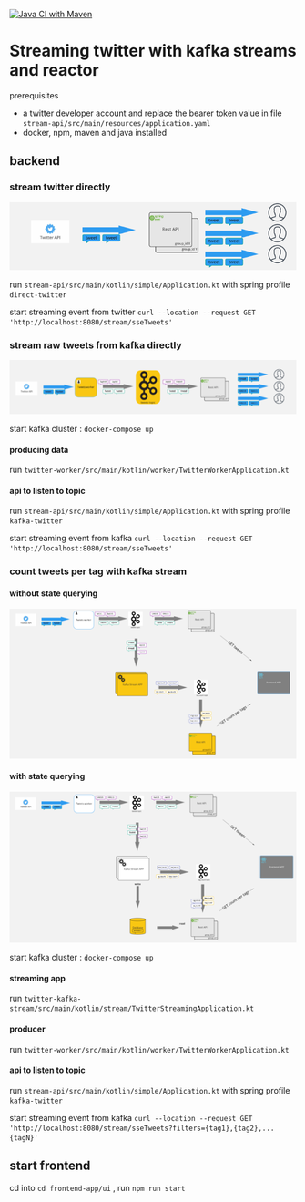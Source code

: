[![Java CI with Maven](https://github.com/nicolasbelfis/http-streaming-from-kafka/actions/workflows/maven.yml/badge.svg)](https://github.com/nicolasbelfis/http-streaming-from-kafka/actions/workflows/maven.yml)
# Streaming twitter with kafka streams and reactor

prerequisites
- a twitter developer account and replace the bearer token value in file `stream-api/src/main/resources/application.yaml`
- docker, npm, maven and java installed

## backend

### stream twitter directly
![img.png](img.png)

run `stream-api/src/main/kotlin/simple/Application.kt` with spring profile `direct-twitter`

start streaming event from twitter `curl --location --request GET 'http://localhost:8080/stream/sseTweets'`

### stream raw tweets from kafka directly
![img_1.png](img_1.png)

start kafka cluster : `docker-compose up`

#### producing data
run `twitter-worker/src/main/kotlin/worker/TwitterWorkerApplication.kt`

#### api to listen to topic
run `stream-api/src/main/kotlin/simple/Application.kt` with spring profile `kafka-twitter`

start streaming event from kafka `curl --location --request GET 'http://localhost:8080/stream/sseTweets'`


### count tweets per tag with kafka stream
#### without state querying
![img_2.png](img_2.png)

#### with state querying
![img_3.png](img_3.png)

start kafka cluster : `docker-compose up`

#### streaming app
run `twitter-kafka-stream/src/main/kotlin/stream/TwitterStreamingApplication.kt`

#### producer
run `twitter-worker/src/main/kotlin/worker/TwitterWorkerApplication.kt`

#### api to listen to topic
run `stream-api/src/main/kotlin/simple/Application.kt` with spring profile `kafka-twitter`

start streaming event from kafka `curl --location --request GET 'http://localhost:8080/stream/sseTweets?filters={tag1},{tag2},...{tagN}'`




## start frontend
cd into `cd frontend-app/ui` , run `npm run start`
